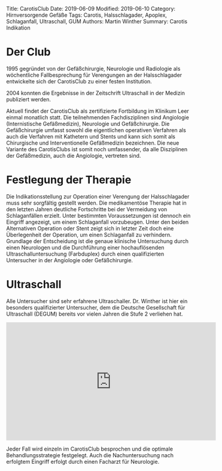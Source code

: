 Title: CarotisClub
Date: 2019-06-09
Modified: 2019-06-10
Category: Hirnversorgende Gefäße
Tags: Carotis, Halsschlagader, Apoplex, Schlaganfall, Ultraschall, GUM
Authors: Martin Winther
Summary: Carotis Indikation

# Der Club

1995 gegründet von der Gefäßchirurgie, Neurologie und Radiologie als
wöchentliche Fallbesprechung für Verengungen an der Halsschlagader
entwickelte sich der CarotisClub zu einer festen Institution. 

2004 konnten die Ergebnisse in der Zeitschrift Ultraschall in der Medizin publiziert werden.

Aktuell findet der CarotisClub als zertifizierte Fortbildung im Klinikum Leer einmal monatlich statt. 
Die teilnehmenden Fachdisziplinen sind Angiologie (Internistische Gefäßmedizin), Neurologie und Gefäßchirurgie. 
Die Gefäßchirurgie umfasst sowohl die eigentlichen operativen Verfahren als auch die Verfahren mit Kathetern und Stents und kann sich somit als Chirurgische und Interventionelle Gefäßmedizin bezeichnen. 
Die neue Variante des CarotisClubs ist somit noch umfassender, da alle Disziplinen der Gefäßmedizin, auch die Angiologie, vertreten sind. 

# Festlegung der Therapie

Die Indikationsstellung zur Operation einer Verengung der Halsschlagader muss sehr sorgfältig gestellt werden. 
Die medikamentöse Therapie hat in den letzten Jahren deutliche Fortschritte bei der Vermeidung von Schlaganfällen erzielt.
Unter bestimmten Voraussetzungen ist dennoch ein Eingriff angezeigt, um einem Schlaganfall vorzubeugen. 
Unter den beiden Alternativen Operation oder Stent zeigt sich in letzter Zeit doch eine Überlegenheit der Operation,
um einen Schlaganfall zu verhindern. 
Grundlage der Entscheidung ist die genaue klinische Untersuchung durch einen Neurologen und die Durchführung einer 
hochauflösenden Ultraschalluntersuchung (Farbduplex) durch einen qualifizierten Untersucher in der Angiologie oder Gefäßchirurgie. 

# Ultraschall

Alle Untersucher sind sehr erfahrene Ultraschaller. Dr. Winther ist hier ein besonders qualifizierter Untersucher, dem die Deutsche Gesellschaft für Ultraschall (DEGUM) bereits vor vielen Jahren die Stufe 2 verliehen hat. 

<iframe width="560" height="315" src="https://www.youtube.com/embed/WzySw7sTPKk" frameborder="0" allow="accelerometer; autoplay; encrypted-media; gyroscope; picture-in-picture" allowfullscreen></iframe>

Jeder Fall wird einzeln im CarotisClub besprochen und die optimale Behandlungsstrategie festgelegt. 
Auch die Nachuntersuchung nach erfolgtem Eingriff erfolgt durch einen Facharzt für Neurologie. 
